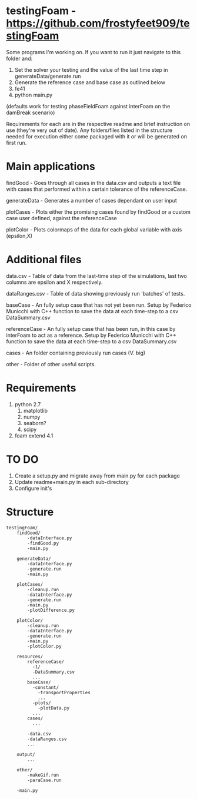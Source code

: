 # testingFoam - https://github.com/frostyfeet909/testingFoam
Some programs I'm working on. If you want to run it just navigate to this folder and:

1. Set the solver your testing and the value of the last time step in generateData/generate.run
2. Generate the reference case and base case as outlined below
2. fe41
3. python main.py

(defaults work for testing phaseFieldFoam against interFoam on the damBreak scenario)

Requirements for each are in the respective readme and brief instruction on use (they're very out of date). Any folders/files listed in the structure needed for execution either come packaged with it or will be generated on first run.

# Main applications
findGood - Goes through all cases in the data.csv and outputs a text file with cases that performed within a certain tolerance of the referenceCase.

generateData - Generates a number of cases dependant on user input

plotCases - Plots either the promising cases found by findGood or a custom case user defined, against the referenceCase

plotColor - Plots colormaps of the data for each global variable with axis (epsilon,X)

# Additional files
data.csv - Table of data from the last-time step of the simulations, last two columns are epsilon and X respectively.

dataRanges.csv - Table of data showing previously run 'batches' of tests.

baseCase - An fully setup case that has not yet been run. Setup by Federico Municchi with C++ function to save the data at each time-step to a csv DataSummary.csv

referenceCase - An fully setup case that has been run, in this case by interFoam to act as a reference. Setup by Federico Municchi with C++ function to save the data at each time-step to a csv DataSummary.csv

cases - An folder containing previously run cases (V. big)

other - Folder of other useful scripts.

# Requirements
1. python 2.7
    1. matplotlib
    2. numpy
    3. seaborn?
    4. scipy
2. foam extend 4.1

# TO DO
1. Create a setup.py and migrate away from main.py for each package
2. Update readme+main.py in each sub-directory
3. Configure init's

# Structure

    testingFoam/
        findGood/
            -dataInterface.py
            -findGood.py
            -main.py
    
        generateData/
            -dataInterface.py
            -generate.run
            -main.py
    
        plotCases/
            -cleanup.run
            -dataInterface.py
            -generate.run
            -main.py
            -plotDifference.py
    
        plotColor/
            -cleanup.run
            -dataInterface.py
            -generate.run
            -main.py
            -plotColor.py
      
        resources/
            referenceCase/
              -1/
              -DataSummary.csv
              ...
            baseCase/
              -constant/
                -transportProperties
                ...
              -plots/
                -plotData.py
              ...
            cases/
              ...
              
            -data.csv
            -dataRanges.csv
            ...
      
        output/
            ...
  
        other/
            -makeGif.run
            -paraCase.run
            
        -main.py

